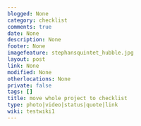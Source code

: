 ```yaml
---
blogged: None
category: checklist
comments: true
date: None
description: None
footer: None
imagefeature: stephansquintet_hubble.jpg
layout: post
link: None
modified: None
otherlocations: None
private: false
tags: []
title: move whole project to checklist
type: photo|video|status|quote|link
wiki: testwiki1
---
```

<!--summary-->
